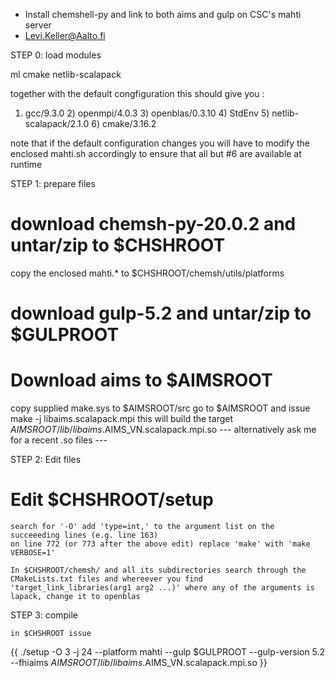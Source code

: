 - Install chemshell-py and link to both aims and gulp on CSC's mahti server
- Levi.Keller@Aalto.fi

STEP 0: load modules

   ml cmake netlib-scalapack

   together with the default congfiguration this should give you :

  1) gcc/9.3.0   2) openmpi/4.0.3   3) openblas/0.3.10   4) StdEnv   5) netlib-scalapack/2.1.0   6) cmake/3.16.2

  note that if the default configuration changes you will have to modify the enclosed mahti.sh accordingly to ensure that all but #6 are available at runtime


STEP 1: prepare files

# download chemsh-py-20.0.2 and untar/zip to $CHSHROOT
  copy the enclosed mahti.* to $CHSHROOT/chemsh/utils/platforms
 
# download gulp-5.2 and untar/zip to $GULPROOT

#  Download aims to $AIMSROOT
   copy supplied make.sys to $AIMSROOT/src
   go to $AIMSROOT and issue make -j libaims.scalapack.mpi
   this will build the target $AIMSROOT/lib/libaims.$AIMS_VN.scalapack.mpi.so
   --- alternatively ask me for a recent .so files ---

STEP 2: Edit files

#   Edit $CHSHROOT/setup
    search for '-O' add 'type=int,' to the argument list on the succeeeding lines (e.g. line 163)
    on line 772 (or 773 after the above edit) replace 'make' with 'make VERBOSE=1'
     
    In $CHSHROOT/chemsh/ and all its subdirectories search through the CMakeLists.txt files and whereever you find
    'target_link_libraries(arg1 arg2 ...)' where any of the arguments is lapack, change it to openblas

STEP 3: compile

    in $CHSHROOT issue
 
  {{ ./setup -O 3 -j 24 --platform mahti --gulp $GULPROOT  --gulp-version 5.2 --fhiaims $AIMSROOT/lib/libaims.$AIMS_VN.scalapack.mpi.so  }}


